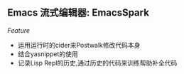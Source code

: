 ## Emacs 流式编辑器: EmacsSpark

*Feature*

* 运用运行时的cider来Postwalk修改代码本身
* 结合yasnippet的使用
* 记录Lisp Repl的历史,通过历史的代码来训练帮助补全代码

